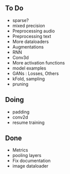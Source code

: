 ## To Do

- sparse?
- mixed precision
- Preprocessing audio
- Preprocessing text
- More dataloaders
- Augmentations
- RNN
- Conv3d
- More activation functions
- model examples
- GANs : Losses, Others
- kFold, sampling
- pruning

## Doing

- padding
- conv2d
- resume training

## Done

- Metrics
- pooling layers
- Fix documentation
- image dataloader
